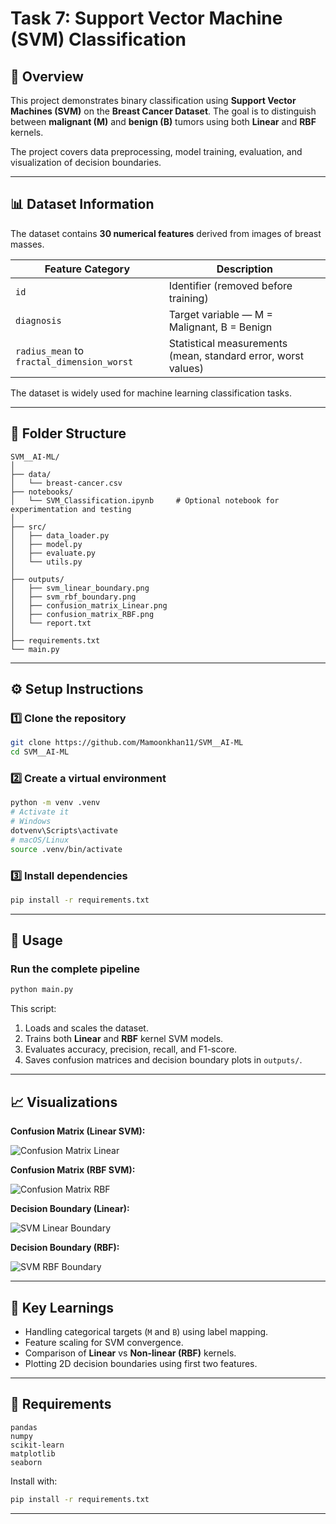 # Task 7: Support Vector Machine (SVM) Classification

## 🧩 Overview

This project demonstrates binary classification using **Support Vector Machines (SVM)** on the **Breast Cancer Dataset**. The goal is to distinguish between **malignant (M)** and **benign (B)** tumors using both **Linear** and **RBF** kernels.

The project covers data preprocessing, model training, evaluation, and visualization of decision boundaries.

---

## 📊 Dataset Information

The dataset contains **30 numerical features** derived from images of breast masses.

| Feature Category                           | Description                                                   |
| ------------------------------------------ | ------------------------------------------------------------- |
| `id`                                       | Identifier (removed before training)                          |
| `diagnosis`                                | Target variable — M = Malignant, B = Benign                   |
| `radius_mean` to `fractal_dimension_worst` | Statistical measurements (mean, standard error, worst values) |

The dataset is widely used for machine learning classification tasks.

---

## 📁 Folder Structure

```
SVM__AI-ML/
│
├── data/
│   └── breast-cancer.csv                     
├── notebooks/
│   └── SVM_Classification.ipynb     # Optional notebook for experimentation and testing
│
├── src/
│   ├── data_loader.py               
│   ├── model.py                     
│   ├── evaluate.py                  
│   └── utils.py                     
│
├── outputs/
│   ├── svm_linear_boundary.png     
│   ├── svm_rbf_boundary.png         
│   ├── confusion_matrix_Linear.png  
│   ├── confusion_matrix_RBF.png     
│   └── report.txt                   
│
├── requirements.txt                 
└── main.py                          
```

---

## ⚙️ Setup Instructions

### **1️⃣ Clone the repository**

```bash
git clone https://github.com/Mamoonkhan11/SVM__AI-ML
cd SVM__AI-ML
```

### **2️⃣ Create a virtual environment**

```bash
python -m venv .venv
# Activate it
# Windows
dotvenv\Scripts\activate
# macOS/Linux
source .venv/bin/activate
```

### **3️⃣ Install dependencies**

```bash
pip install -r requirements.txt
```

---

## 🚀 Usage

### **Run the complete pipeline**

```bash
python main.py
```

This script:

1. Loads and scales the dataset.
2. Trains both **Linear** and **RBF** kernel SVM models.
3. Evaluates accuracy, precision, recall, and F1-score.
4. Saves confusion matrices and decision boundary plots in `outputs/`.

---

## 📈 Visualizations

**Confusion Matrix (Linear SVM):**

![Confusion Matrix Linear](Outputs/confusion_matrix_Linear.png)

**Confusion Matrix (RBF SVM):**

![Confusion Matrix RBF](Outputs/confusion_matrix_RBF.png)

**Decision Boundary (Linear):**

![SVM Linear Boundary](Outputs/svm_linear_boundary.png)

**Decision Boundary (RBF):**

![SVM RBF Boundary](Outputs/svm_rbf_boundary.png)

---

## 🧠 Key Learnings

* Handling categorical targets (`M` and `B`) using label mapping.
* Feature scaling for SVM convergence.
* Comparison of **Linear** vs **Non-linear (RBF)** kernels.
* Plotting 2D decision boundaries using first two features.

---

## 🧾 Requirements

```
pandas
numpy
scikit-learn
matplotlib
seaborn
```

Install with:

```bash
pip install -r requirements.txt
```

---